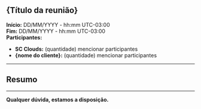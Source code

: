 ## {Título da reunião}

<b>Início:</b> DD/MM/YYYY - hh:mm  UTC-03:00   
<b>Fim:</b> DD/MM/YYYY - hh:mm  UTC-03:00  
<b>Participantes:</b>   
- <b>SC Clouds:</b> (quantidade) mencionar participantes   
- <b>{nome do cliente}:</b> (quantidade) mencionar participantes

---
## Resumo

---
**Qualquer dúvida, estamos a disposição.**

